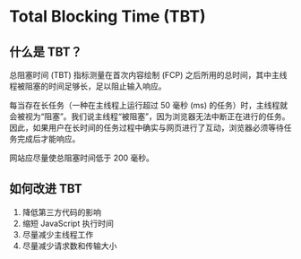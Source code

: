 # Total Blocking Time (TBT)

## 什么是 TBT？

  总阻塞时间 (TBT) 指标测量在首次内容绘制 (FCP) 之后所用的总时间，其中主线程被阻塞的时间足够长，足以阻止输入响应。

  每当存在长任务（一种在主线程上运行超过 50 毫秒 (ms) 的任务）时，主线程就会被视为“阻塞”。我们说主线程“被阻塞”，因为浏览器无法中断正在进行的任务。因此，如果用户在长时间的任务过程中确实与网页进行了互动，浏览器必须等待任务完成后才能响应。

  网站应尽量使总阻塞时间低于 200 毫秒。



## 如何改进 TBT

  1. 降低第三方代码的影响
  2. 缩短 JavaScript 执行时间
  3. 尽量减少主线程工作
  4. 尽量减少请求数和传输大小
